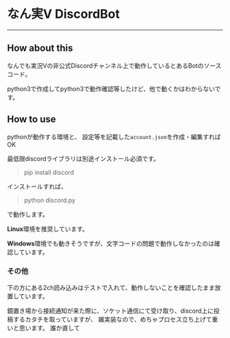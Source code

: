 # なん実V DiscordBot
----

## How about this

なんでも実況Vの非公式Discordチャンネル上で動作しているとあるBotのソースコード。

python3で作成してpython3で動作確認等したけど、他で動くかはわからないです。

## How to use

pythonが動作する環境と、
設定等を記載した`account.json`を作成・編集すればOK

最低限discordライブラリは別途インストール必須です。

> pip install discord

インストールすれば、

> python discord.py

で動作します。

**Linux**環境を推奨しています。

**Windows**環境でも動きそうですが、文字コードの問題で動作しなかったのは確認しています。

### その他

下の方にある2ch読み込みはテストで入れて、動作しないことを確認したまま放置しています。

鏡置き場から接続通知が来た際に、ソケット通信にて受け取り、discord上に投稿するカタチを取っていますが、
雑実装なので、めちゃプロセス立ち上げて重いと思います。
誰か直して
